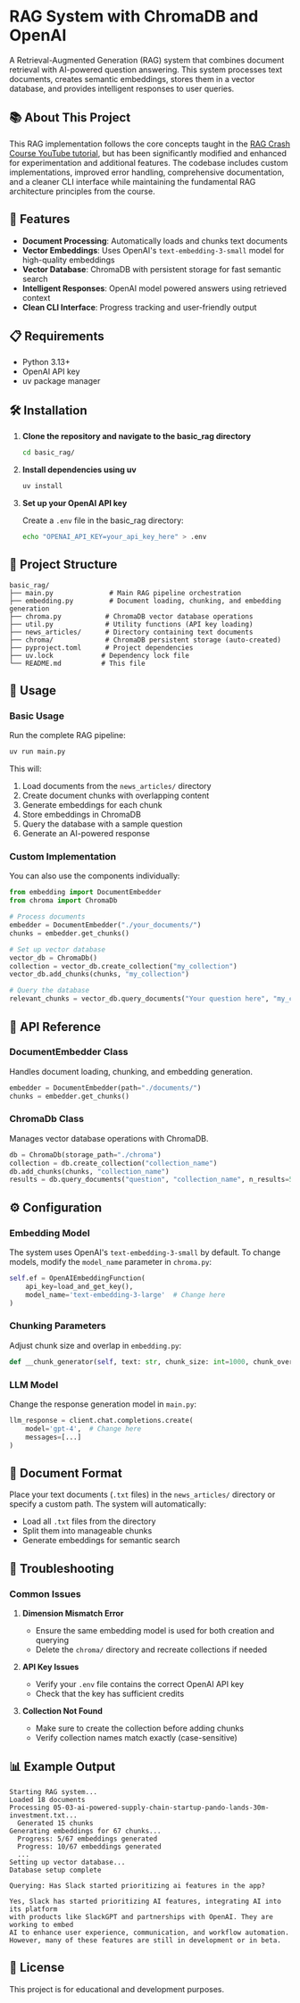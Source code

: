 # RAG System with ChromaDB and OpenAI

A Retrieval-Augmented Generation (RAG) system that combines document retrieval with AI-powered question answering. This system processes text documents, creates semantic embeddings, stores them in a vector database, and provides intelligent responses to user queries.

## 📚 About This Project

This RAG implementation follows the core concepts taught in the [RAG Crash Course YouTube tutorial](https://www.youtube.com/watch?v=ea2W8IogX80&t=1437s), but has been significantly modified and enhanced for experimentation and additional features. The codebase includes custom implementations, improved error handling, comprehensive documentation, and a cleaner CLI interface while maintaining the fundamental RAG architecture principles from the course.

## 🚀 Features

- **Document Processing**: Automatically loads and chunks text documents
- **Vector Embeddings**: Uses OpenAI's `text-embedding-3-small` model for high-quality embeddings
- **Vector Database**: ChromaDB with persistent storage for fast semantic search
- **Intelligent Responses**: OpenAI model powered answers using retrieved context
- **Clean CLI Interface**: Progress tracking and user-friendly output

## 📋 Requirements

- Python 3.13+
- OpenAI API key
- uv package manager

## 🛠️ Installation

1. **Clone the repository and navigate to the basic_rag directory**

   ```bash
   cd basic_rag/
   ```

2. **Install dependencies using uv**

   ```bash
   uv install
   ```

3. **Set up your OpenAI API key**

   Create a `.env` file in the basic_rag directory:

   ```bash
   echo "OPENAI_API_KEY=your_api_key_here" > .env
   ```

## 📁 Project Structure

```
basic_rag/
├── main.py              # Main RAG pipeline orchestration
├── embedding.py         # Document loading, chunking, and embedding generation
├── chroma.py           # ChromaDB vector database operations
├── util.py             # Utility functions (API key loading)
├── news_articles/      # Directory containing text documents
├── chroma/             # ChromaDB persistent storage (auto-created)
├── pyproject.toml      # Project dependencies
├── uv.lock            # Dependency lock file
└── README.md          # This file
```

## 🚀 Usage

### Basic Usage

Run the complete RAG pipeline:

```bash
uv run main.py
```

This will:

1. Load documents from the `news_articles/` directory
2. Create document chunks with overlapping content
3. Generate embeddings for each chunk
4. Store embeddings in ChromaDB
5. Query the database with a sample question
6. Generate an AI-powered response

### Custom Implementation

You can also use the components individually:

```python
from embedding import DocumentEmbedder
from chroma import ChromaDb

# Process documents
embedder = DocumentEmbedder("./your_documents/")
chunks = embedder.get_chunks()

# Set up vector database
vector_db = ChromaDb()
collection = vector_db.create_collection("my_collection")
vector_db.add_chunks(chunks, "my_collection")

# Query the database
relevant_chunks = vector_db.query_documents("Your question here", "my_collection")
```

## 📖 API Reference

### DocumentEmbedder Class

Handles document loading, chunking, and embedding generation.

```python
embedder = DocumentEmbedder(path="./documents/")
chunks = embedder.get_chunks()
```

### ChromaDb Class

Manages vector database operations with ChromaDB.

```python
db = ChromaDb(storage_path="./chroma")
collection = db.create_collection("collection_name")
db.add_chunks(chunks, "collection_name")
results = db.query_documents("question", "collection_name", n_results=5)
```

## ⚙️ Configuration

### Embedding Model

The system uses OpenAI's `text-embedding-3-small` by default. To change models, modify the `model_name` parameter in `chroma.py`:

```python
self.ef = OpenAIEmbeddingFunction(
    api_key=load_and_get_key(),
    model_name='text-embedding-3-large'  # Change here
)
```

### Chunking Parameters

Adjust chunk size and overlap in `embedding.py`:

```python
def __chunk_generator(self, text: str, chunk_size: int=1000, chunk_overlap: int=20):
```

### LLM Model

Change the response generation model in `main.py`:

```python
llm_response = client.chat.completions.create(
    model='gpt-4',  # Change here
    messages=[...]
)
```

## 📄 Document Format

Place your text documents (`.txt` files) in the `news_articles/` directory or specify a custom path. The system will automatically:

- Load all `.txt` files from the directory
- Split them into manageable chunks
- Generate embeddings for semantic search

## 🔧 Troubleshooting

### Common Issues

1. **Dimension Mismatch Error**

   - Ensure the same embedding model is used for both creation and querying
   - Delete the `chroma/` directory and recreate collections if needed

2. **API Key Issues**

   - Verify your `.env` file contains the correct OpenAI API key
   - Check that the key has sufficient credits

3. **Collection Not Found**
   - Make sure to create the collection before adding chunks
   - Verify collection names match exactly (case-sensitive)

## 📊 Example Output

```
Starting RAG system...
Loaded 18 documents
Processing 05-03-ai-powered-supply-chain-startup-pando-lands-30m-investment.txt...
  Generated 15 chunks
Generating embeddings for 67 chunks...
  Progress: 5/67 embeddings generated
  Progress: 10/67 embeddings generated
  ...
Setting up vector database...
Database setup complete

Querying: Has Slack started prioritizing ai features in the app?

Yes, Slack has started prioritizing AI features, integrating AI into its platform
with products like SlackGPT and partnerships with OpenAI. They are working to embed
AI to enhance user experience, communication, and workflow automation.
However, many of these features are still in development or in beta.
```

## 📝 License

This project is for educational and development purposes.
